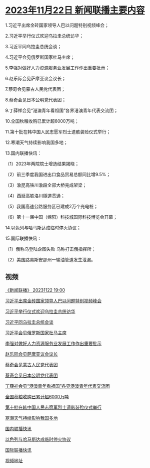 # [2023年11月22日 新闻联播主要内容](https://tv.cctv.com/lm/xwlb/day/20231122.shtml)

1.习近平出席金砖国家领导人巴以问题特别视频峰会；

2.习近平举行仪式欢迎乌拉圭总统访华；

3.习近平同乌拉圭总统会谈；

4.习近平会见俄罗斯国家杜马主席；

5.李强对做好人力资源服务业发展工作作出重要批示；

6.赵乐际会见萨摩亚议会议长；

7.蔡奇会见蒙古人民党代表团；

8.蔡奇会见日本公明党代表团；

9.丁薛祥会见“港澳青年看祖国”各界港澳青年代表交流团；

10.全国秋粮收购已累计超6000万吨；

11.第十批在韩中国人民志愿军烈士遗骸装殓仪式举行；

12.寒潮天气持续影响我国多地；

13.国内联播快讯：

（1）2023年两院院士增选结果揭晓；

（2）前三季度我国进出口食品贸易总额同比增9.5%；

（3）渝昆高铁川渝段全部大桥完成架梁；

（4）西延高铁洛川隧道贯通；

（5）我国高速公路服务区已建成2万个充电桩；

（6）第十一届中国（绵阳）科技城国际科技博览会开幕；

14.以色列与哈马斯达成临时停火协议；

15.国际联播快讯：

（1）俄称乌登陆企图失败 乌称打击俄指挥所；

（2）美国路易斯安那州一输油管道发生泄漏。

## 视频

[《新闻联播》 20231122 19:00](https://tv.cctv.com/2023/11/22/VIDENnSANEjJzXCNqXYpIBc8231122.shtml)

[习近平出席金砖国家领导人巴以问题特别视频峰会](https://tv.cctv.com/2023/11/22/VIDEMq0Z8V7XmxxF1eHLOhRB231122.shtml)

[习近平举行仪式欢迎乌拉圭总统访华](https://tv.cctv.com/2023/11/22/VIDErxOODqidUXbBzCMrjo9o231122.shtml)

[习近平同乌拉圭总统会谈](https://tv.cctv.com/2023/11/22/VIDEpsSAI8mhWRjP6sy9smZx231122.shtml)

[习近平会见俄罗斯国家杜马主席](https://tv.cctv.com/2023/11/22/VIDEfqUq77ZTVl0t3ATdc6tK231122.shtml)

[李强对做好人力资源服务业发展工作作出重要批示](https://tv.cctv.com/2023/11/22/VIDEN97NMdQOycEv4Wfrz6vz231122.shtml)

[赵乐际会见萨摩亚议会议长](https://tv.cctv.com/2023/11/22/VIDEBh145MAiIUb9TPgg7ryl231122.shtml)

[蔡奇会见蒙古人民党代表团](https://tv.cctv.com/2023/11/22/VIDESLOutkWsrRQIKpbb68ZO231122.shtml)

[蔡奇会见日本公明党代表团](https://tv.cctv.com/2023/11/22/VIDECmh2unHwf7n6oLizwD7r231122.shtml)

[丁薛祥会见“港澳青年看祖国”各界港澳青年代表交流团](https://tv.cctv.com/2023/11/22/VIDEEZXUg4VbGbqI3y0Cg3c7231122.shtml)

[全国秋粮收购已累计超6000万吨](https://tv.cctv.com/2023/11/22/VIDEEShjf8CKbebfY4PED1A6231122.shtml)

[第十批在韩中国人民志愿军烈士遗骸装殓仪式举行](https://tv.cctv.com/2023/11/22/VIDEPPHCtivyp6XKLWuonnYi231122.shtml)

[寒潮天气持续影响我国多地](https://tv.cctv.com/2023/11/22/VIDEUmTi3V62oubXqdSR4DSR231122.shtml)

[国内联播快讯](https://tv.cctv.com/2023/11/22/VIDEGhp0KPXnhRXj56W7D2H6231122.shtml)

[以色列与哈马斯达成临时停火协议](https://tv.cctv.com/2023/11/22/VIDEWOiJAvtBnnymrnrosC5M231122.shtml)

[国际联播快讯](https://tv.cctv.com/2023/11/22/VIDETqDSUvJDh121MRvIC93s231122.shtml)

[视频地址](https://tv.cctv.com/lm/xwlb/day/20231122.shtml) 


